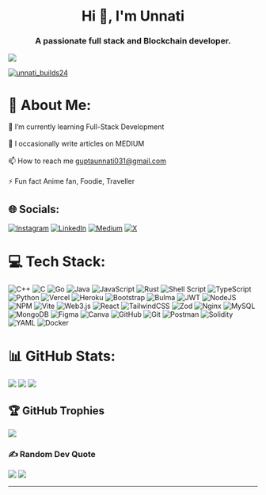 <h1 align="center">Hi 👋, I'm Unnati</h1>
<h3 align="center">A passionate full stack and Blockchain developer.</h3>

[![](https://visitcount.itsvg.in/api?id=Unnati-Gupta24&icon=0&color=8)](https://visitcount.itsvg.in)

<p align="left"> <a href="https://twitter.com/unnati_builds24" target="blank"><img src="https://img.shields.io/twitter/follow/unnati_builds24?logo=twitter&style=for-the-badge" alt="unnati_builds24" /></a> </p>

# 💫 About Me:
🌱 I’m currently learning Full-Stack Development<br><br>📝 I occasionally write articles on MEDIUM<br><br>📫 How to reach me guptaunnati031@gmail.com<br><br>⚡ Fun fact Anime fan, Foodie, Traveller


## 🌐 Socials:
[![Instagram](https://img.shields.io/badge/Instagram-%23E4405F.svg?logo=Instagram&logoColor=white)](https://instagram.com/www.instagram.com/literally_progress) [![LinkedIn](https://img.shields.io/badge/LinkedIn-%230077B5.svg?logo=linkedin&logoColor=white)](https://linkedin.com/in/https://www.linkedin.com/in/unnati-gupta-b73a8a27b) [![Medium](https://img.shields.io/badge/Medium-12100E?logo=medium&logoColor=white)](https://medium.com/@https://medium.com/@guptaunnati031) [![X](https://img.shields.io/badge/X-black.svg?logo=X&logoColor=white)](https://x.com/https://twitter.com/unnati_builds24) 

# 💻 Tech Stack:
![C++](https://img.shields.io/badge/c++-%2300599C.svg?style=plastic&logo=c%2B%2B&logoColor=white) ![C](https://img.shields.io/badge/c-%2300599C.svg?style=plastic&logo=c&logoColor=white) ![Go](https://img.shields.io/badge/go-%2300ADD8.svg?style=plastic&logo=go&logoColor=white) ![Java](https://img.shields.io/badge/java-%23ED8B00.svg?style=plastic&logo=openjdk&logoColor=white) ![JavaScript](https://img.shields.io/badge/javascript-%23323330.svg?style=plastic&logo=javascript&logoColor=%23F7DF1E) ![Rust](https://img.shields.io/badge/rust-%23000000.svg?style=plastic&logo=rust&logoColor=white) ![Shell Script](https://img.shields.io/badge/shell_script-%23121011.svg?style=plastic&logo=gnu-bash&logoColor=white) ![TypeScript](https://img.shields.io/badge/typescript-%23007ACC.svg?style=plastic&logo=typescript&logoColor=white) ![Python](https://img.shields.io/badge/python-3670A0?style=plastic&logo=python&logoColor=ffdd54) ![Vercel](https://img.shields.io/badge/vercel-%23000000.svg?style=plastic&logo=vercel&logoColor=white) ![Heroku](https://img.shields.io/badge/heroku-%23430098.svg?style=plastic&logo=heroku&logoColor=white) ![Bootstrap](https://img.shields.io/badge/bootstrap-%238511FA.svg?style=plastic&logo=bootstrap&logoColor=white) ![Bulma](https://img.shields.io/badge/bulma-00D0B1?style=plastic&logo=bulma&logoColor=white) ![JWT](https://img.shields.io/badge/JWT-black?style=plastic&logo=JSON%20web%20tokens) ![NodeJS](https://img.shields.io/badge/node.js-6DA55F?style=plastic&logo=node.js&logoColor=white) ![NPM](https://img.shields.io/badge/NPM-%23CB3837.svg?style=plastic&logo=npm&logoColor=white) ![Vite](https://img.shields.io/badge/vite-%23646CFF.svg?style=plastic&logo=vite&logoColor=white) ![Web3.js](https://img.shields.io/badge/web3.js-F16822?style=plastic&logo=web3.js&logoColor=white) ![React](https://img.shields.io/badge/react-%2320232a.svg?style=plastic&logo=react&logoColor=%2361DAFB) ![TailwindCSS](https://img.shields.io/badge/tailwindcss-%2338B2AC.svg?style=plastic&logo=tailwind-css&logoColor=white) ![Zod](https://img.shields.io/badge/zod-%233068b7.svg?style=plastic&logo=zod&logoColor=white) ![Nginx](https://img.shields.io/badge/nginx-%23009639.svg?style=plastic&logo=nginx&logoColor=white) ![MySQL](https://img.shields.io/badge/mysql-4479A1.svg?style=plastic&logo=mysql&logoColor=white) ![MongoDB](https://img.shields.io/badge/MongoDB-%234ea94b.svg?style=plastic&logo=mongodb&logoColor=white) ![Figma](https://img.shields.io/badge/figma-%23F24E1E.svg?style=plastic&logo=figma&logoColor=white) ![Canva](https://img.shields.io/badge/Canva-%2300C4CC.svg?style=plastic&logo=Canva&logoColor=white) ![GitHub](https://img.shields.io/badge/github-%23121011.svg?style=plastic&logo=github&logoColor=white) ![Git](https://img.shields.io/badge/git-%23F05033.svg?style=plastic&logo=git&logoColor=white) ![Postman](https://img.shields.io/badge/Postman-FF6C37?style=plastic&logo=postman&logoColor=white) ![Solidity](https://img.shields.io/badge/Solidity-%23363636.svg?style=plastic&logo=solidity&logoColor=white) ![YAML](https://img.shields.io/badge/yaml-%23ffffff.svg?style=plastic&logo=yaml&logoColor=151515) ![Docker](https://img.shields.io/badge/docker-%230db7ed.svg?style=plastic&logo=docker&logoColor=white)
# 📊 GitHub Stats:
![](https://github-readme-stats.vercel.app/api?username=Unnati-Gupta24&theme=vision-friendly-dark&hide_border=false&include_all_commits=false&count_private=false)
![](https://github-readme-stats.vercel.app/api/top-langs/?username=Unnati-Gupta24&theme=vision-friendly-dark&hide_border=false&include_all_commits=false&count_private=false&layout=compact)
![](https://github-readme-streak-stats.herokuapp.com/?user=Unnati-Gupta24&theme=vision-friendly-dark&hide_border=false)


## 🏆 GitHub Trophies
![](https://github-profile-trophy.vercel.app/?username=Unnati-Gupta24&theme=monokai&no-frame=false&no-bg=true&margin-w=4)

### ✍️ Random Dev Quote
![](https://quotes-github-readme.vercel.app/api?type=vetical&theme=radical)
![](https://quotes-github-readme.vercel.app/api?type=vetical&theme=radical)

---

<!-- Proudly created with GPRM ( https://gprm.itsvg.in ) -->
